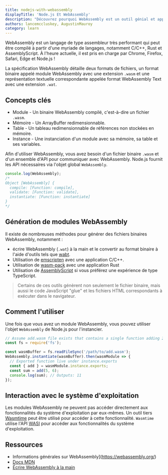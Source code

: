 ```yaml
---
title: nodejs-with-webassembly
displayTitle: 'Node.js Et WebAssembly'
description: "Découvrez pourquoi WebAssembly est un outil génial et apprenez à l'utiliser par vous-même."
authors: lancemccluskey, AugustinMauroy
category: learn
---
```


WebAssembly est un langage de type assembleur très performant qui peut être compilé à partir d'une myriade de langages, notamment C/C++, Rust et AssemblyScript. À l'heure actuelle, il est pris en charge par Chrome, Firefox, Safari, Edge et Node.js !

La spécification WebAssembly détaille deux formats de fichiers, un format binaire appelé module WebAssembly avec une extension `.wasm` et une représentation textuelle correspondante appelée format WebAssembly Text avec une extension `.wat`.

## Concepts clés

* Module - Un binaire WebAssembly compilé, c'est-à-dire un fichier `.wasm`.
* Mémoire - Un ArrayBuffer redimensionnable.
* Table - Un tableau redimensionnable de références non stockées en mémoire.
* Instance - Une instanciation d'un module avec sa mémoire, sa table et ses variables.

Afin d'utiliser WebAssembly, vous avez besoin d'un fichier binaire `.wasm` et d'un ensemble d'API pour communiquer avec WebAssembly. Node.js fournit les API nécessaires via l'objet global `WebAssembly`.

```js
console.log(WebAssembly);
/*
Object [WebAssembly] {
  compile: [Function: compile],
  validate: [Function: validate],
  instantiate: [Function: instantiate]
}
*/
```

## Génération de modules WebAssembly

Il existe de nombreuses méthodes pour générer des fichiers binaires WebAssembly, notamment :

* écrire WebAssembly (`.wat`) à la main et le convertir au format binaire à l'aide d'outils tels que [wabt](https://github.com/webassembly/wabt).
* Utilisation de [emscripten](https://emscripten.org/) avec une application C/C++.
* Utilisation de [wasm-pack](https://rustwasm.github.io/wasm-pack/book/) avec une application Rust
* Utilisation de [AssemblyScript](https://www.assemblyscript.org/) si vous préférez une expérience de type TypeScript.

> Certains de ces outils génèrent non seulement le fichier binaire, mais aussi le code JavaScript "glue" et les fichiers HTML correspondants à exécuter dans le navigateur.

## Comment l'utiliser

Une fois que vous avez un module WebAssembly, vous pouvez utiliser l'objet `WebAssembly` de Node.js pour l'instancier.

```js
// Assume add.wasm file exists that contains a single function adding 2 provided arguments
const fs = require('fs');

const wasmBuffer = fs.readFileSync('/path/to/add.wasm');
WebAssembly.instantiate(wasmBuffer).then(wasmModule => {
  // Exported function live under instance.exports
  const { add } = wasmModule.instance.exports;
  const sum = add(5, 6);
  console.log(sum); // Outputs: 11
});
```

## Interaction avec le système d'exploitation

Les modules WebAssembly ne peuvent pas accéder directement aux fonctionnalités du système d'exploitation par eux-mêmes. Un outil tiers [Wasmtime](https://docs.wasmtime.dev/) peut être utilisé pour accéder à cette fonctionnalité. `Wasmtime` utilise l'API [WASI](https://wasi.dev/) pour accéder aux fonctionnalités du système d'exploitation.

## Ressources

* Informations générales sur WebAssembly](https://webassembly.org/)
* [Docs MDN](https://developer.mozilla.org/en-US/docs/WebAssembly)
* [Écrire WebAssembly à la main](https://webassembly.github.io/spec/core/text/index.html)
